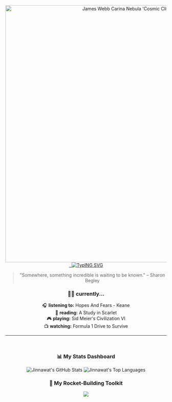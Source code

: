 <div align="center">
  
  <img src="https://live.staticflickr.com/65535/52259221868_53dae692b6_h.jpg" alt="James Webb Carina Nebula 'Cosmic Cliffs' Banner" width="800px" />
  
  <br>
  
  <a href="https://github.com/JinnawatJid">
   <img src="https://readme-typing-svg.demolab.com?font=Fira+Code&weight=800&size=30&pause=1000&color=36BCF7&center=true&vCenter=true&width=435&lines=Hi!%2C+I'm+Jinnawat!+%F0%9F%91%8B;Full-Stack+Developer;based+in+Thailand!;Welcome+to+my+Code-Space!+%F0%9F%9A%80" alt="TypING SVG" />
  </a>
  
  <blockquote>"Somewhere, something incredible is waiting to be known." – Sharon Begley</blockquote>
  
  <h3>👨‍🚀 currently...</h3>
  <p>
    🎧 <b>listening to:</b> Hopes And Fears - Keane<br>
    📖 <b>reading:</b> A Study in Scarlet<br>
    🎮 <b>playing:</b> Sid Meier's Civilization VI<br>
    📺 <b>watching:</b> Formula 1 Drive to Survive
  </p>
    
  ---
  
  <br>
  
  <h3>📊 My Stats Dashboard</h3>
  <p>
    <img src="https://github-readme-stats.vercel.app/api?username=JinnawatJid&show_icons=true&theme=radical" alt="Jinnawat's GitHub Stats" />
    <img src="https://github-readme-stats.vercel.app/api/top-langs/?username=JinnawatJid&layout=compact&theme=tokyonight" alt="Jinnawat's Top Languages" />
  </p>

  <h3>🚀 My Rocket-Building Toolkit</h3>
  <p>
    <img src="https://skillicons.dev/icons?i=vue,vite,pinia,tailwind,express,nodejs,figma,firebase" />
  </p>

</div>
